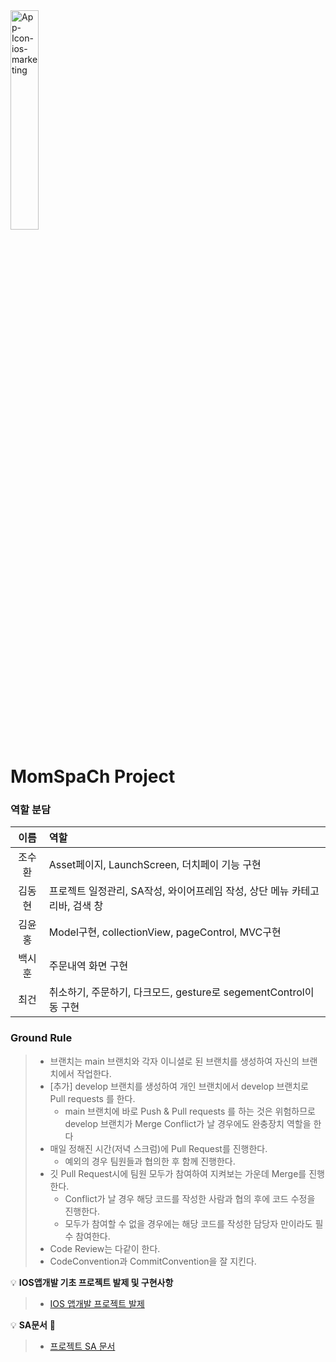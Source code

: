 <img src="https://i.ibb.co/CssZsmG/App-Icon-ios-marketing.png" alt="App-Icon-ios-marketing" width="30%">

# MomSpaCh Project
</p>

### 역할 분담

| 이름 | 역할 |
|:---:|:---|
| 조수환 | Asset페이지, LaunchScreen, 더치페이 기능 구현 |
| 김동현 | 프로젝트 일정관리, SA작성, 와이어프레임 작성, 상단 메뉴 카테고리바, 검색 창 |
| 김윤홍 | Model구현, collectionView, pageControl, MVC구현 |
| 백시훈 | 주문내역 화면 구현 |
| 최건 | 취소하기, 주문하기, 다크모드, gesture로 segementControl이동 구현 |

### Ground Rule
> - 브랜치는 main 브랜치와 각자 이니셜로 된 브랜치를 생성하여 자신의 브랜치에서 작업한다.
> - [추가] develop 브랜치를 생성하여 개인 브랜치에서 develop 브랜치로 Pull requests 를 한다.
>     - main 브랜치에 바로 Push & Pull requests 를 하는 것은 위험하므로 develop 브랜치가 Merge Conflict가 날 경우에도 완충장치 역할을 한다
> - 매일 정해진 시간(저녁 스크럼)에 Pull Request를 진행한다.
>     - 예외의 경우 팀원들과 협의한 후 함께 진행한다.
> - 깃 Pull Request시에 팀원 모두가 참여하여 지켜보는 가운데 Merge를 진행한다.
>     - Conflict가 날 경우 해당 코드를 작성한 사람과 협의 후에 코드 수정을 진행한다.
>     - 모두가 참여할 수 없을 경우에는 해당 코드를 작성한 담당자 만이라도 필수 참여한다.
> - Code Review는 다같이 한다.
> - CodeConvention과 CommitConvention을 잘 지킨다.

💡 **IOS앱개발 기초 프로젝트 발제 및 구현사항**
> - [IOS 앱개발 프로젝트 발제](https://teamsparta.notion.site/Chapter-3-2-iOS-16da769f2b79430d84d532348f7c782b)


💡 **SA문서** 💑
> - [프로젝트 SA 문서](https://teamsparta.notion.site/iOS-df3e21723a3f4ea2ac0607013430df45)

